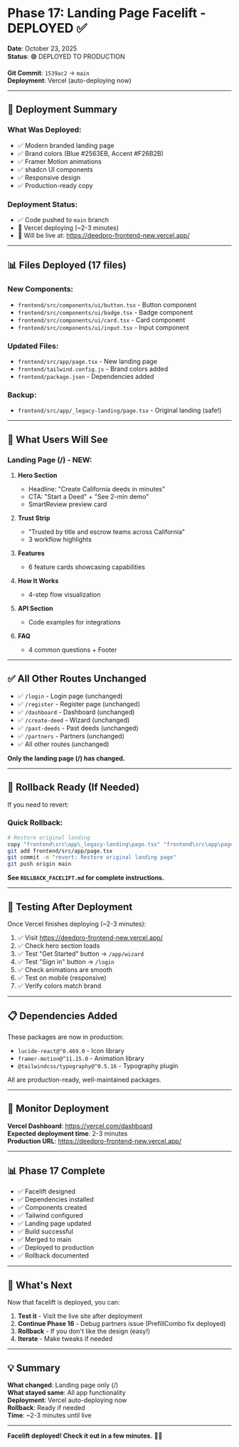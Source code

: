 # Phase 17: Landing Page Facelift - DEPLOYED ✅

**Date**: October 23, 2025  
**Status**: 🟢 DEPLOYED TO PRODUCTION

**Git Commit**: `1539ac2` → `main`  
**Deployment**: Vercel (auto-deploying now)

---

## 🚀 Deployment Summary

### What Was Deployed:
- ✅ Modern branded landing page
- ✅ Brand colors (Blue #2563EB, Accent #F26B2B)
- ✅ Framer Motion animations
- ✅ shadcn UI components
- ✅ Responsive design
- ✅ Production-ready copy

### Deployment Status:
- ✅ Code pushed to `main` branch
- 🔄 Vercel deploying (~2-3 minutes)
- 🎯 Will be live at: https://deedpro-frontend-new.vercel.app/

---

## 📊 Files Deployed (17 files)

### New Components:
- `frontend/src/components/ui/button.tsx` - Button component
- `frontend/src/components/ui/badge.tsx` - Badge component
- `frontend/src/components/ui/card.tsx` - Card component
- `frontend/src/components/ui/input.tsx` - Input component

### Updated Files:
- `frontend/src/app/page.tsx` - New landing page
- `frontend/tailwind.config.js` - Brand colors added
- `frontend/package.json` - Dependencies added

### Backup:
- `frontend/src/app/_legacy-landing/page.tsx` - Original landing (safe!)

---

## 🎨 What Users Will See

### Landing Page (/) - NEW:
1. **Hero Section**
   - Headline: "Create California deeds in minutes"
   - CTA: "Start a Deed" + "See 2-min demo"
   - SmartReview preview card

2. **Trust Strip**
   - "Trusted by title and escrow teams across California"
   - 3 workflow highlights

3. **Features**
   - 6 feature cards showcasing capabilities

4. **How It Works**
   - 4-step flow visualization

5. **API Section**
   - Code examples for integrations

6. **FAQ**
   - 4 common questions + Footer

---

## ✅ All Other Routes Unchanged

- ✅ `/login` - Login page (unchanged)
- ✅ `/register` - Register page (unchanged)
- ✅ `/dashboard` - Dashboard (unchanged)
- ✅ `/create-deed` - Wizard (unchanged)
- ✅ `/past-deeds` - Past deeds (unchanged)
- ✅ `/partners` - Partners (unchanged)
- ✅ All other routes (unchanged)

**Only the landing page (/) has changed.**

---

## 🔄 Rollback Ready (If Needed)

If you need to revert:

### Quick Rollback:
```bash
# Restore original landing
copy "frontend\src\app\_legacy-landing\page.tsx" "frontend\src\app\page.tsx"
git add frontend/src/app/page.tsx
git commit -m "revert: Restore original landing page"
git push origin main
```

**See `ROLLBACK_FACELIFT.md` for complete instructions.**

---

## 🧪 Testing After Deployment

Once Vercel finishes deploying (~2-3 minutes):

1. ✅ Visit https://deedpro-frontend-new.vercel.app/
2. ✅ Check hero section loads
3. ✅ Test "Get Started" button → `/app/wizard`
4. ✅ Test "Sign in" button → `/login`
5. ✅ Check animations are smooth
6. ✅ Test on mobile (responsive)
7. ✅ Verify colors match brand

---

## 📋 Dependencies Added

These packages are now in production:
- `lucide-react@^0.469.0` - Icon library
- `framer-motion@^11.15.0` - Animation library
- `@tailwindcss/typography@^0.5.16` - Typography plugin

All are production-ready, well-maintained packages.

---

## 🎯 Monitor Deployment

**Vercel Dashboard**: https://vercel.com/dashboard  
**Expected deployment time**: 2-3 minutes  
**Production URL**: https://deedpro-frontend-new.vercel.app/

---

## 📊 Phase 17 Complete

- ✅ Facelift designed
- ✅ Dependencies installed
- ✅ Components created
- ✅ Tailwind configured
- ✅ Landing page updated
- ✅ Build successful
- ✅ Merged to main
- ✅ Deployed to production
- ✅ Rollback documented

---

## 🚦 What's Next

Now that facelift is deployed, you can:

1. **Test it** - Visit the live site after deployment
2. **Continue Phase 16** - Debug partners issue (PrefillCombo fix deployed)
3. **Rollback** - If you don't like the design (easy!)
4. **Iterate** - Make tweaks if needed

---

## 💡 Summary

**What changed**: Landing page only (/)  
**What stayed same**: All app functionality  
**Deployment**: Vercel auto-deploying now  
**Rollback**: Ready if needed  
**Time**: ~2-3 minutes until live  

---

**Facelift deployed! Check it out in a few minutes.** 🎉✨


